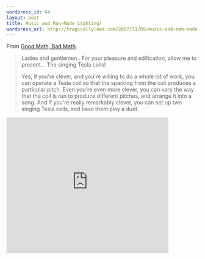 ```yaml
--- 
wordpress_id: 64
layout: post
title: Music and Man-Made Lighting!
wordpress_url: http://tragicallyleet.com/2007/11/09/music-and-man-made-lighting/
---
```

From [Good Math, Bad Math](http://scienceblogs.com/goodmath/2007/11/musical_goofiness_with_a_mathy.php).

<blockquote>
Ladies and gentlemen.. For your pleasure and edification, allow me to present... The singing Tesla coils!

Yes, if you're clever, and you're willing to do a whole lot of work, you can operate a Tesla coil so that the sparking from the coil produces a particular pitch. Even you're even more clever, you can vary the way that the coil is run to produce different pitches, and arrange it into a song. And if you're really remarkably clever, you can set up two singing Tesla coils, and have them play a duet.
</blockquote>

<embed src="http://www.youtube.com/v/Opf5jIukSBM&rel=1&border=0" type="application/x-shockwave-flash" wmode="transparent" width="425" height="355"></embed>
